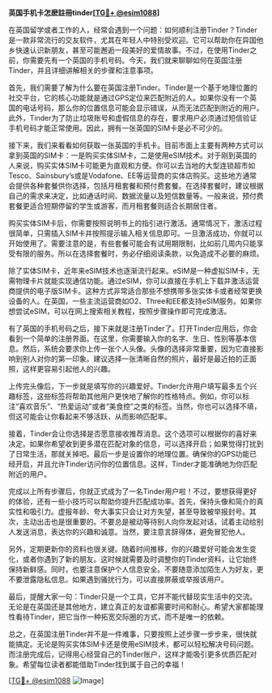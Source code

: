**英国手机卡怎麽註冊tinder[[TG💪+ @esim1088](https://t.me/s/esim1088)]**

在英国留学或者工作的人，经常会遇到一个问题：如何顺利注册Tinder？Tinder是一款非常流行的交友软件，尤其在年轻人中特别受欢迎。它可以帮助你在异国他乡快速认识新朋友，甚至可能邂逅一段美好的爱情故事。不过，在使用Tinder之前，你需要先有一个英国的手机号码。今天，我们就来聊聊如何在英国注册Tinder，并且详细讲解相关的步骤和注意事项。

首先，我们需要了解为什么要在英国注册Tinder。Tinder是一个基于地理位置的社交平台，它的核心功能就是通过GPS定位来匹配附近的人。如果你没有一个英国的电话号码，那么你的位置信息可能会显示错误，从而无法匹配到附近的用户。此外，Tinder为了防止垃圾账号和虚假信息的存在，要求用户必须通过短信验证手机号码才能正常使用。因此，拥有一张英国的SIM卡是必不可少的。

接下来，我们来看看如何获取一张英国的手机卡。目前市面上主要有两种方式可以拿到英国的SIM卡：一是购买实体SIM卡，二是使用eSIM技术。对于刚到英国的人来说，购买实体SIM卡可能更为直观和方便。你可以去当地的大型连锁超市如Tesco、Sainsbury’s或是Vodafone、EE等运营商的实体店购买。这些地方通常会提供各种套餐供你选择，包括月租套餐和预付费套餐。在选择套餐时，建议根据自己的需求来决定，比如通话时间、数据流量以及短信数量等。一般来说，预付费套餐更适合短期停留的学生或游客，而月租套餐则适合长期居住者。

购买实体SIM卡后，你需要按照说明书上的指引进行激活。通常情况下，激活过程很简单，只需插入SIM卡并按照提示输入相关信息即可。一旦激活成功，你就可以开始使用了。需要注意的是，有些套餐可能会有试用期限制，比如前几周内只能享受有限的服务。所以在选择套餐时，务必仔细阅读条款，以免造成不必要的麻烦。

除了实体SIM卡，近年来eSIM技术也逐渐流行起来。eSIM是一种虚拟SIM卡，无需物理卡片就能实现通信功能。通过eSIM，你可以直接在手机上下载并激活运营商提供的电子版SIM卡。这种方式非常适合那些不想携带多张实体卡或者经常更换设备的人。在英国，一些主流运营商如O2、Three和EE都支持eSIM服务。如果你想尝试eSIM，可以在网上搜索相关教程，按照步骤操作即可完成激活。

有了英国的手机号码之后，接下来就是注册Tinder了。打开Tinder应用后，你会看到一个简单的注册界面。在这里，你需要输入你的名字、生日、性别等基本信息。然后，系统会要求你上传一张个人头像。头像的选择非常重要，因为它直接影响到别人对你的第一印象。建议选择一张清晰自然的照片，最好是最近拍的正面照，这样更容易引起他人的兴趣。

上传完头像后，下一步就是填写你的兴趣爱好。Tinder允许用户填写最多五个兴趣标签，这些标签将帮助其他用户更快地了解你的性格特点。例如，你可以标注“喜欢音乐”、“热爱运动”或者“美食控”之类的标签。当然，你也可以选择不填，但这可能会让你看起来不够活跃，从而影响匹配率。

接着，Tinder会让你选择是否愿意接收推荐消息。这个选项可以根据你的喜好来决定。如果你希望收到更多潜在匹配对象的信息，可以选择开启；如果觉得打扰到了日常生活，那就关掉吧。最后一步是设置你的地理位置。确保你的GPS功能已经开启，并且允许Tinder访问你的位置信息。这样，Tinder才能准确地为你匹配附近的用户。

完成以上所有步骤后，你就正式成为了一名Tinder用户啦！不过，要想获得更好的体验，还有一些小技巧可以帮助你提升匹配成功率。首先，保持头像和简介的真实性和吸引力。虚报年龄、夸大事实只会让对方失望，甚至导致被举报封号。其次，主动出击也是很重要的。不要总是被动等待别人向你发起对话，试着主动给别人发送消息，表达你的兴趣和诚意。当然，要注意言辞得体，避免冒犯他人。

另外，定期更新你的资料也很关键。随着时间推移，你的兴趣爱好可能会发生变化，或者你遇到了新的朋友。这时候就需要及时调整你的Tinder资料，让它始终保持新鲜感。同时，也要注意保护个人信息安全。不要随意添加陌生人为好友，更不要泄露隐私信息。如果遇到骚扰行为，可以直接屏蔽或举报该用户。

最后，提醒大家一句：Tinder只是一个工具，它并不能代替现实生活中的交流。无论是在英国还是其他地方，建立真正的友谊都需要时间和耐心。希望大家都能理性看待Tinder，把它当作一种拓宽交际圈的方式，而不是唯一的依赖。

总之，在英国注册Tinder并不是一件难事，只要按照上述步骤一步步来，很快就能搞定。无论是购买实体SIM卡还是使用eSIM技术，都可以轻松解决号码问题。而注册完成后，记得用心经营自己的Tinder账户，这样才能吸引更多优质匹配对象。希望每位读者都能借助Tinder找到属于自己的幸福！

[[TG💪+ @esim1088](https://t.me/s/esim1088) ![Image](https://i.postimg.cc/4NQfJmqS/Snipaste-2025-05-13-00-14-12.png)]